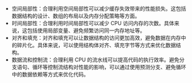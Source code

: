 - 空间局部性：合理利用空间局部性可以减少缓存失效带来的性能损失。这包括数据结构的设计、数组的布局以及内存分配策略等方面。  
- 时间局部性：合理利用时间局部性可以减少 CPU 访问内存的次数。具体来说，这包括使用局部变量、避免频繁访问同一内存地址等。  
- 对齐和填充：对齐和填充可以让数据结构的访问更加高效，避免数据在内存中的碎片化。具体来说，可以使用结构体对齐、填充字节等方式来优化数据结构。  
- 数据流和控制流：合理利用 CPU 的流水线可以提高代码的执行效率。避免分支语句、循环等控制流结构对性能的影响，可以通过使用预测分支、避免循环中的数据依赖等方式来优化代码。  